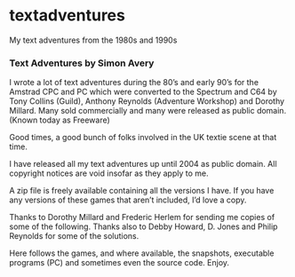 # textadventures
My text adventures from the 1980s and 1990s

### Text Adventures by Simon Avery
I wrote a lot of text adventures during the 80’s and early 90’s for the Amstrad CPC and PC which were converted to the Spectrum and C64 by Tony Collins (Guild), Anthony Reynolds (Adventure Workshop) and Dorothy Millard. Many sold commercially and many were released as public domain. (Known today as Freeware)

Good times, a good bunch of folks involved in the UK textie scene at that time.

I have released all my text adventures up until 2004 as public domain. All copyright notices are void insofar as they apply to me.

A zip file is freely available containing all the versions I have. If you have any versions of these games that aren’t included, I’d love a copy.

Thanks to Dorothy Millard and Frederic Herlem for sending me copies of some of the following. Thanks also to Debby Howard, D. Jones and Philip Reynolds for some of the solutions.

Here follows the games, and where available, the snapshots, executable programs (PC) and sometimes even the source code. Enjoy.
